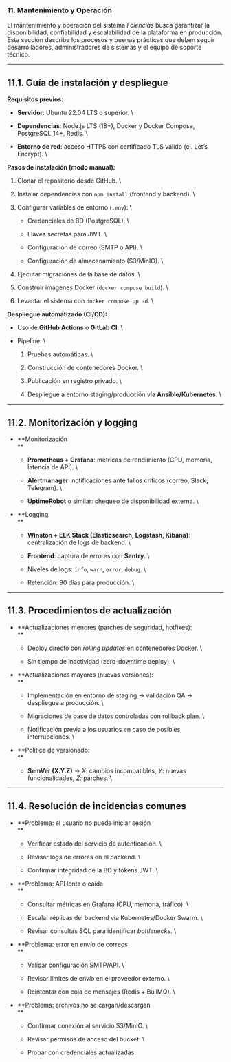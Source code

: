 
### 11. Mantenimiento y Operación

El mantenimiento y operación del sistema *Fciencias* busca garantizar la disponibilidad, confiabilidad y escalabilidad de la plataforma en producción. Esta sección describe los procesos y buenas prácticas que deben seguir desarrolladores, administradores de sistemas y el equipo de soporte técnico.


---


## **11.1. Guía de instalación y despliegue**

**Requisitos previos:**



* **Servidor**: Ubuntu 22.04 LTS o superior. \

* **Dependencias**: Node.js LTS (18+), Docker y Docker Compose, PostgreSQL 14+, Redis. \

* **Entorno de red**: acceso HTTPS con certificado TLS válido (ej. Let’s Encrypt). \


**Pasos de instalación (modo manual):**



1. Clonar el repositorio desde GitHub. \

2. Instalar dependencias con `npm install` (frontend y backend). \

3. Configurar variables de entorno (`.env`): \

    * Credenciales de BD (PostgreSQL). \

    * Llaves secretas para JWT. \

    * Configuración de correo (SMTP o API). \

    * Configuración de almacenamiento (S3/MinIO). \

4. Ejecutar migraciones de la base de datos. \

5. Construir imágenes Docker (`docker compose build`). \

6. Levantar el sistema con `docker compose up -d`. \


**Despliegue automatizado (CI/CD):**



* Uso de **GitHub Actions** o **GitLab CI**. \

* Pipeline: \

    1. Pruebas automáticas. \

    2. Construcción de contenedores Docker. \

    3. Publicación en registro privado. \

    4. Despliegue a entorno staging/producción vía **Ansible/Kubernetes**. \



---


## **11.2. Monitorización y logging**



* **Monitorización \
**
    * **Prometheus + Grafana**: métricas de rendimiento (CPU, memoria, latencia de API). \

    * **Alertmanager**: notificaciones ante fallos críticos (correo, Slack, Telegram). \

    * **UptimeRobot** o similar: chequeo de disponibilidad externa. \

* **Logging \
**
    * **Winston + ELK Stack (Elasticsearch, Logstash, Kibana)**: centralización de logs de backend. \

    * **Frontend**: captura de errores con **Sentry**. \

    * Niveles de logs: `info`, `warn`, `error`, `debug`. \

    * Retención: 90 días para producción. \



---


## **11.3. Procedimientos de actualización**



* **Actualizaciones menores (parches de seguridad, hotfixes): \
**
    * Deploy directo con *rolling updates* en contenedores Docker. \

    * Sin tiempo de inactividad (zero-downtime deploy). \

* **Actualizaciones mayores (nuevas versiones): \
**
    * Implementación en entorno de staging → validación QA → despliegue a producción. \

    * Migraciones de base de datos controladas con rollback plan. \

    * Notificación previa a los usuarios en caso de posibles interrupciones. \

* **Política de versionado: \
**
    * **SemVer (X.Y.Z)** → *X*: cambios incompatibles, *Y*: nuevas funcionalidades, *Z*: parches. \



---


## **11.4. Resolución de incidencias comunes**



* **Problema: el usuario no puede iniciar sesión \
**
    * Verificar estado del servicio de autenticación. \

    * Revisar logs de errores en el backend. \

    * Confirmar integridad de la BD y tokens JWT. \

* **Problema: API lenta o caída \
**
    * Consultar métricas en Grafana (CPU, memoria, tráfico). \

    * Escalar réplicas del backend vía Kubernetes/Docker Swarm. \

    * Revisar consultas SQL para identificar *bottlenecks*. \

* **Problema: error en envío de correos \
**
    * Validar configuración SMTP/API. \

    * Revisar límites de envío en el proveedor externo. \

    * Reintentar con cola de mensajes (Redis + BullMQ). \

* **Problema: archivos no se cargan/descargan \
**
    * Confirmar conexión al servicio S3/MinIO. \

    * Revisar permisos de acceso del bucket. \

    * Probar con credenciales actualizadas.